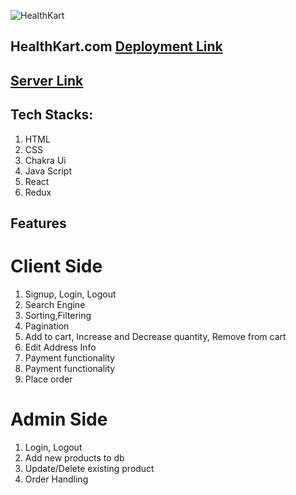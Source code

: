 ![HealthKart](https://healthkart-ten.vercel.app/static/media/webLogo.93e99be5e0849bd646d7.png)

## HealthKart.com <a href="https://healthkart-ten.vercel.app/">Deployment Link</a>
##  <a href="https://healthkart-backend.onrender.com/">Server Link</a>
## Tech Stacks:
   1. HTML
   2. CSS
   3. Chakra Ui
   4. Java Script
   5. React 
   6. Redux
   
   
## Features

# Client Side
   1. Signup, Login, Logout
   2. Search Engine
   2. Sorting,Filtering
   3. Pagination
   4. Add to cart, Increase and Decrease quantity, Remove from cart
   5. Edit Address Info
   6. Payment functionality
   7. Payment  functionality
   8. Place order

# Admin Side
   1. Login, Logout
   2. Add new products to db
   3. Update/Delete existing product
   4. Order Handling
